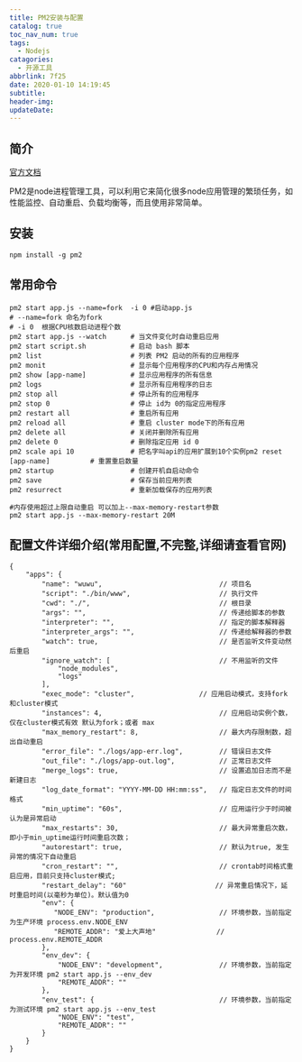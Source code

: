 ```yaml
---
title: PM2安装与配置
catalog: true
toc_nav_num: true
tags:
  - Nodejs
catagories:
  - 开源工具
abbrlink: 7f25
date: 2020-01-10 14:19:45
subtitle:
header-img:
updateDate:
---
```




##  简介

[官方文档](http://pm2.keymetrics.io/docs/usage/pm2-doc-single-page/)

PM2是node进程管理工具，可以利用它来简化很多node应用管理的繁琐任务，如性能监控、自动重启、负载均衡等，而且使用非常简单。
## 安装

	npm install -g pm2

## 常用命令

    pm2 start app.js --name=fork  -i 0 #启动app.js 
    # --name=fork 命名为fork 
    # -i 0  根据CPU核数启动进程个数
    pm2 start app.js --watch      # 当文件变化时自动重启应用
    pm2 start script.sh           # 启动 bash 脚本
    pm2 list                      # 列表 PM2 启动的所有的应用程序
    pm2 monit                     # 显示每个应用程序的CPU和内存占用情况
    pm2 show [app-name]           # 显示应用程序的所有信息
    pm2 logs                      # 显示所有应用程序的日志
    pm2 stop all                  # 停止所有的应用程序
    pm2 stop 0                    # 停止 id为 0的指定应用程序
    pm2 restart all               # 重启所有应用
    pm2 reload all                # 重启 cluster mode下的所有应用
    pm2 delete all                # 关闭并删除所有应用
    pm2 delete 0                  # 删除指定应用 id 0
    pm2 scale api 10              # 把名字叫api的应用扩展到10个实例pm2 reset [app-name]          # 重置重启数量
    pm2 startup                   # 创建开机自启动命令
    pm2 save                      # 保存当前应用列表
    pm2 resurrect                 # 重新加载保存的应用列表

    #内存使用超过上限自动重启 可以加上--max-memory-restart参数
    pm2 start app.js --max-memory-restart 20M

## 配置文件详细介绍(常用配置,不完整,详细请查看官网)

    {
        "apps": {
            "name": "wuwu",                             // 项目名          
            "script": "./bin/www",                      // 执行文件
            "cwd": "./",                                // 根目录
            "args": "",                                 // 传递给脚本的参数
            "interpreter": "",                          // 指定的脚本解释器
            "interpreter_args": "",                     // 传递给解释器的参数
            "watch": true,                              // 是否监听文件变动然后重启
            "ignore_watch": [                           // 不用监听的文件
                "node_modules",
                "logs"
            ],
            "exec_mode": "cluster",                // 应用启动模式，支持fork和cluster模式
            "instances": 4,                             // 应用启动实例个数，仅在cluster模式有效 默认为fork；或者 max
            "max_memory_restart": 8,                    // 最大内存限制数，超出自动重启
            "error_file": "./logs/app-err.log",         // 错误日志文件
            "out_file": "./logs/app-out.log",           // 正常日志文件
            "merge_logs": true,                         // 设置追加日志而不是新建日志
            "log_date_format": "YYYY-MM-DD HH:mm:ss",   // 指定日志文件的时间格式
            "min_uptime": "60s",                        // 应用运行少于时间被认为是异常启动
            "max_restarts": 30,                         // 最大异常重启次数，即小于min_uptime运行时间重启次数；
            "autorestart": true,                        // 默认为true, 发生异常的情况下自动重启
            "cron_restart": "",                         // crontab时间格式重启应用，目前只支持cluster模式;
            "restart_delay": "60"                      // 异常重启情况下，延时重启时间(以毫秒为单位)。默认值为0
            "env": {
               "NODE_ENV": "production",                // 环境参数，当前指定为生产环境 process.env.NODE_ENV
               "REMOTE_ADDR": "爱上大声地"               // process.env.REMOTE_ADDR
            },
            "env_dev": {
                "NODE_ENV": "development",              // 环境参数，当前指定为开发环境 pm2 start app.js --env_dev
                "REMOTE_ADDR": ""
            },
            "env_test": {                               // 环境参数，当前指定为测试环境 pm2 start app.js --env_test
                "NODE_ENV": "test",
                "REMOTE_ADDR": ""
            }
        }
    }




